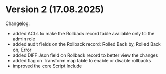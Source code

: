# Version 2 (17.08.2025)

Changelog:
- added ACLs to make the Rollback record table available only to the admin role
- added audit fields on the Rollback record: Rolled Back by, Rolled Back on, Error
- added DIFF Json field on Rollback record to better view the changes
- added flag on Transform map table to enable or disable rollbacks
- improved the core Script Include
